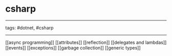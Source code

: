 # csharp

---

tags: #dotnet, #csharp

---

[[async programming]]
[[attributes]]
[[reflection]]
[[delegates and lambdas]]
[[events]]
[[exceptions]]
[[garbage collection]]
[[generic types]]